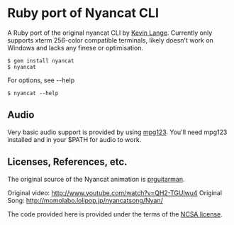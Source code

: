 # Ruby port of Nyancat CLI

A Ruby port of the original nyancat CLI by [Kevin Lange](https://github.com/klange/nyancat). Currently only supports xterm 256-color compatible terminals, likely doesn't work on Windows and lacks any finese or optimisation.

    $ gem install nyancat
    $ nyancat

For options, see --help

    $ nyancat --help

## Audio 

Very basic audio support is provided by using [mpg123](http://www.mpg123.de/). You'll need mpg123 installed and in your $PATH for audio to work.

## Licenses, References, etc.

The original source of the Nyancat animation is [prguitarman](http://www.prguitarman.com/index.php?id=348).

Original video: http://www.youtube.com/watch?v=QH2-TGUlwu4
Original Song: http://momolabo.lolipop.jp/nyancatsong/Nyan/

The code provided here is provided under the terms of the [NCSA license](http://en.wikipedia.org/wiki/University_of_Illinois/NCSA_Open_Source_License).
